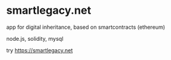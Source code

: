 # smartlegacy.net
app for digital inheritance, based on smartcontracts (ethereum)

node.js, solidity, mysql

try https://smartlegacy.net
